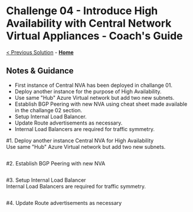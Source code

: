 # Challenge 04 - Introduce High Availability with Central Network Virtual Appliances - Coach's Guide 

[< Previous Solution](./Solution-03.md) - **[Home](./README.md)**
           
## Notes & Guidance

- First instance of Central NVA has been deployed in challange 01. 
- Deploy another instance for the purpose of High Availability.
- Use same "Hub" Azure Virtual network but add two new subnets.
- Establish BGP Peering with new NVA using cheat sheet made available in the challange 02 section.
- Setup Internal Load Balancer.
- Update Route advertisements as necessary. 
- Internal Load Balancers are required for traffic symmetry.

#1. Deploy another instance Central NVA for High Availability
</br>Use same "Hub" Azure Virtual network but add two new subnets.
```
```
#2. Establish BGP Peering with new NVA
```
```
#3. Setup Internal Load Balancer
</br>Internal Load Balancers are required for traffic symmetry.
```
```
#4. Update Route advertisements as necessary
```
```
